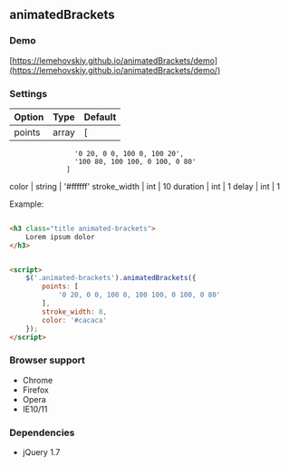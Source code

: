 animatedBrackets
-------

### Demo

[https://lemehovskiy.github.io/animatedBrackets/demo](https://lemehovskiy.github.io/animatedBrackets/demo/)

### Settings

Option | Type | Default
--- | --- | ---
points | array | [
                    '0 20, 0 0, 100 0, 100 20',
                    '100 80, 100 100, 0 100, 0 80'
                  ]
color | string | '#ffffff'
stroke_width | int | 10
duration | int | 1
delay | int | 1

Example:

```html

<h3 class="title animated-brackets">
    Lorem ipsum dolor
</h3>


<script>
    $('.animated-brackets').animatedBrackets({
        points: [
            '0 20, 0 0, 100 0, 100 100, 0 100, 0 80'
        ],
        stroke_width: 8,
        color: '#cacaca'
    });
</script>
```

### Browser support

* Chrome
* Firefox
* Opera
* IE10/11


### Dependencies

* jQuery 1.7
